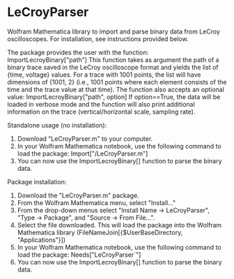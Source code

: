 # LeCroyParser
Wolfram Mathematica library to import and parse binary data from LeCroy oscilloscopes.
For installation, see instructions provided below.

The package provides the user with the function:
    ImportLecroyBinary["path"]
This function takes as argument the path of a binary trace saved in the LeCroy oscilloscope format and yields the list of {time, voltage} values. For a trace with 1001 points, the list will have dimensions of {1001, 2} (i.e., 1001 points where each element consists of the time and the trace value at that time).
The function also accepts an optional value:
    ImportLecroyBinary["path", option]
If option==True, the data will be loaded in verbose mode and the function will also print additional information on the trace (vertical/horizontal scale, sampling rate).

Standalone usage (no installation):
1. Download "LeCroyParser.m" to your computer.
2. In your Wolfram Mathematica notebook, use the following command to load the package:
    Import["<path>/LeCroyParser.m"]
3. You can now use the ImportLecroyBinary[] function to parse the binary data.

Package installation:
1. Download the "LeCroyParser.m" package.
2. From the Wolfram Mathematica menu, select "Install..."
3. From the drop-down menus select "Install Name -> LeCroyParser", "Type -> Package", and "Source -> From File...". 
4. Select the file downloaded. This will load the package into the Wolfram Mathematica library (FileNameJoin[{$UserBaseDirectory, "Applications"}])
5. In your Wolfram Mathematica notebook, use the following command to load the package:
    Needs["LeCroyParser`"]
6. You can now use the ImportLecroyBinary[] function to parse the binary data.
